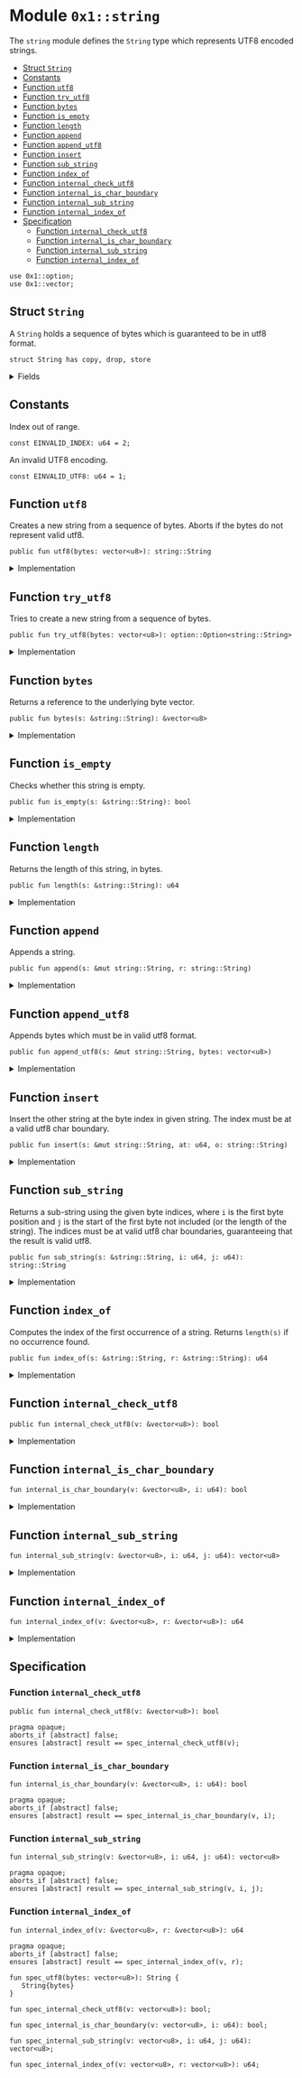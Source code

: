 
<a id="0x1_string"></a>

# Module `0x1::string`

The <code>string</code> module defines the <code>String</code> type which represents UTF8 encoded strings.


-  [Struct `String`](#0x1_string_String)
-  [Constants](#@Constants_0)
-  [Function `utf8`](#0x1_string_utf8)
-  [Function `try_utf8`](#0x1_string_try_utf8)
-  [Function `bytes`](#0x1_string_bytes)
-  [Function `is_empty`](#0x1_string_is_empty)
-  [Function `length`](#0x1_string_length)
-  [Function `append`](#0x1_string_append)
-  [Function `append_utf8`](#0x1_string_append_utf8)
-  [Function `insert`](#0x1_string_insert)
-  [Function `sub_string`](#0x1_string_sub_string)
-  [Function `index_of`](#0x1_string_index_of)
-  [Function `internal_check_utf8`](#0x1_string_internal_check_utf8)
-  [Function `internal_is_char_boundary`](#0x1_string_internal_is_char_boundary)
-  [Function `internal_sub_string`](#0x1_string_internal_sub_string)
-  [Function `internal_index_of`](#0x1_string_internal_index_of)
-  [Specification](#@Specification_1)
    -  [Function `internal_check_utf8`](#@Specification_1_internal_check_utf8)
    -  [Function `internal_is_char_boundary`](#@Specification_1_internal_is_char_boundary)
    -  [Function `internal_sub_string`](#@Specification_1_internal_sub_string)
    -  [Function `internal_index_of`](#@Specification_1_internal_index_of)


<pre><code>use 0x1::option;
use 0x1::vector;
</code></pre>



<a id="0x1_string_String"></a>

## Struct `String`

A <code>String</code> holds a sequence of bytes which is guaranteed to be in utf8 format.


<pre><code>struct String has copy, drop, store
</code></pre>



<details>
<summary>Fields</summary>


<dl>
<dt>
<code>bytes: vector&lt;u8&gt;</code>
</dt>
<dd>

</dd>
</dl>


</details>

<a id="@Constants_0"></a>

## Constants


<a id="0x1_string_EINVALID_INDEX"></a>

Index out of range.


<pre><code>const EINVALID_INDEX: u64 &#61; 2;
</code></pre>



<a id="0x1_string_EINVALID_UTF8"></a>

An invalid UTF8 encoding.


<pre><code>const EINVALID_UTF8: u64 &#61; 1;
</code></pre>



<a id="0x1_string_utf8"></a>

## Function `utf8`

Creates a new string from a sequence of bytes. Aborts if the bytes do not represent valid utf8.


<pre><code>public fun utf8(bytes: vector&lt;u8&gt;): string::String
</code></pre>



<details>
<summary>Implementation</summary>


<pre><code>public fun utf8(bytes: vector&lt;u8&gt;): String &#123;
    assert!(internal_check_utf8(&amp;bytes), EINVALID_UTF8);
    String&#123;bytes&#125;
&#125;
</code></pre>



</details>

<a id="0x1_string_try_utf8"></a>

## Function `try_utf8`

Tries to create a new string from a sequence of bytes.


<pre><code>public fun try_utf8(bytes: vector&lt;u8&gt;): option::Option&lt;string::String&gt;
</code></pre>



<details>
<summary>Implementation</summary>


<pre><code>public fun try_utf8(bytes: vector&lt;u8&gt;): Option&lt;String&gt; &#123;
    if (internal_check_utf8(&amp;bytes)) &#123;
        option::some(String&#123;bytes&#125;)
    &#125; else &#123;
        option::none()
    &#125;
&#125;
</code></pre>



</details>

<a id="0x1_string_bytes"></a>

## Function `bytes`

Returns a reference to the underlying byte vector.


<pre><code>public fun bytes(s: &amp;string::String): &amp;vector&lt;u8&gt;
</code></pre>



<details>
<summary>Implementation</summary>


<pre><code>public fun bytes(s: &amp;String): &amp;vector&lt;u8&gt; &#123;
    &amp;s.bytes
&#125;
</code></pre>



</details>

<a id="0x1_string_is_empty"></a>

## Function `is_empty`

Checks whether this string is empty.


<pre><code>public fun is_empty(s: &amp;string::String): bool
</code></pre>



<details>
<summary>Implementation</summary>


<pre><code>public fun is_empty(s: &amp;String): bool &#123;
    vector::is_empty(&amp;s.bytes)
&#125;
</code></pre>



</details>

<a id="0x1_string_length"></a>

## Function `length`

Returns the length of this string, in bytes.


<pre><code>public fun length(s: &amp;string::String): u64
</code></pre>



<details>
<summary>Implementation</summary>


<pre><code>public fun length(s: &amp;String): u64 &#123;
    vector::length(&amp;s.bytes)
&#125;
</code></pre>



</details>

<a id="0x1_string_append"></a>

## Function `append`

Appends a string.


<pre><code>public fun append(s: &amp;mut string::String, r: string::String)
</code></pre>



<details>
<summary>Implementation</summary>


<pre><code>public fun append(s: &amp;mut String, r: String) &#123;
    vector::append(&amp;mut s.bytes, r.bytes)
&#125;
</code></pre>



</details>

<a id="0x1_string_append_utf8"></a>

## Function `append_utf8`

Appends bytes which must be in valid utf8 format.


<pre><code>public fun append_utf8(s: &amp;mut string::String, bytes: vector&lt;u8&gt;)
</code></pre>



<details>
<summary>Implementation</summary>


<pre><code>public fun append_utf8(s: &amp;mut String, bytes: vector&lt;u8&gt;) &#123;
    append(s, utf8(bytes))
&#125;
</code></pre>



</details>

<a id="0x1_string_insert"></a>

## Function `insert`

Insert the other string at the byte index in given string. The index must be at a valid utf8 char
boundary.


<pre><code>public fun insert(s: &amp;mut string::String, at: u64, o: string::String)
</code></pre>



<details>
<summary>Implementation</summary>


<pre><code>public fun insert(s: &amp;mut String, at: u64, o: String) &#123;
    let bytes &#61; &amp;s.bytes;
    assert!(at &lt;&#61; vector::length(bytes) &amp;&amp; internal_is_char_boundary(bytes, at), EINVALID_INDEX);
    let l &#61; length(s);
    let front &#61; sub_string(s, 0, at);
    let end &#61; sub_string(s, at, l);
    append(&amp;mut front, o);
    append(&amp;mut front, end);
    &#42;s &#61; front;
&#125;
</code></pre>



</details>

<a id="0x1_string_sub_string"></a>

## Function `sub_string`

Returns a sub-string using the given byte indices, where <code>i</code> is the first byte position and <code>j</code> is the start
of the first byte not included (or the length of the string). The indices must be at valid utf8 char boundaries,
guaranteeing that the result is valid utf8.


<pre><code>public fun sub_string(s: &amp;string::String, i: u64, j: u64): string::String
</code></pre>



<details>
<summary>Implementation</summary>


<pre><code>public fun sub_string(s: &amp;String, i: u64, j: u64): String &#123;
    let bytes &#61; &amp;s.bytes;
    let l &#61; vector::length(bytes);
    assert!(
        j &lt;&#61; l &amp;&amp; i &lt;&#61; j &amp;&amp; internal_is_char_boundary(bytes, i) &amp;&amp; internal_is_char_boundary(bytes, j),
        EINVALID_INDEX
    );
    String &#123; bytes: internal_sub_string(bytes, i, j) &#125;
&#125;
</code></pre>



</details>

<a id="0x1_string_index_of"></a>

## Function `index_of`

Computes the index of the first occurrence of a string. Returns <code>length(s)</code> if no occurrence found.


<pre><code>public fun index_of(s: &amp;string::String, r: &amp;string::String): u64
</code></pre>



<details>
<summary>Implementation</summary>


<pre><code>public fun index_of(s: &amp;String, r: &amp;String): u64 &#123;
    internal_index_of(&amp;s.bytes, &amp;r.bytes)
&#125;
</code></pre>



</details>

<a id="0x1_string_internal_check_utf8"></a>

## Function `internal_check_utf8`



<pre><code>public fun internal_check_utf8(v: &amp;vector&lt;u8&gt;): bool
</code></pre>



<details>
<summary>Implementation</summary>


<pre><code>public native fun internal_check_utf8(v: &amp;vector&lt;u8&gt;): bool;
</code></pre>



</details>

<a id="0x1_string_internal_is_char_boundary"></a>

## Function `internal_is_char_boundary`



<pre><code>fun internal_is_char_boundary(v: &amp;vector&lt;u8&gt;, i: u64): bool
</code></pre>



<details>
<summary>Implementation</summary>


<pre><code>native fun internal_is_char_boundary(v: &amp;vector&lt;u8&gt;, i: u64): bool;
</code></pre>



</details>

<a id="0x1_string_internal_sub_string"></a>

## Function `internal_sub_string`



<pre><code>fun internal_sub_string(v: &amp;vector&lt;u8&gt;, i: u64, j: u64): vector&lt;u8&gt;
</code></pre>



<details>
<summary>Implementation</summary>


<pre><code>native fun internal_sub_string(v: &amp;vector&lt;u8&gt;, i: u64, j: u64): vector&lt;u8&gt;;
</code></pre>



</details>

<a id="0x1_string_internal_index_of"></a>

## Function `internal_index_of`



<pre><code>fun internal_index_of(v: &amp;vector&lt;u8&gt;, r: &amp;vector&lt;u8&gt;): u64
</code></pre>



<details>
<summary>Implementation</summary>


<pre><code>native fun internal_index_of(v: &amp;vector&lt;u8&gt;, r: &amp;vector&lt;u8&gt;): u64;
</code></pre>



</details>

<a id="@Specification_1"></a>

## Specification


<a id="@Specification_1_internal_check_utf8"></a>

### Function `internal_check_utf8`


<pre><code>public fun internal_check_utf8(v: &amp;vector&lt;u8&gt;): bool
</code></pre>




<pre><code>pragma opaque;
aborts_if [abstract] false;
ensures [abstract] result &#61;&#61; spec_internal_check_utf8(v);
</code></pre>



<a id="@Specification_1_internal_is_char_boundary"></a>

### Function `internal_is_char_boundary`


<pre><code>fun internal_is_char_boundary(v: &amp;vector&lt;u8&gt;, i: u64): bool
</code></pre>




<pre><code>pragma opaque;
aborts_if [abstract] false;
ensures [abstract] result &#61;&#61; spec_internal_is_char_boundary(v, i);
</code></pre>



<a id="@Specification_1_internal_sub_string"></a>

### Function `internal_sub_string`


<pre><code>fun internal_sub_string(v: &amp;vector&lt;u8&gt;, i: u64, j: u64): vector&lt;u8&gt;
</code></pre>




<pre><code>pragma opaque;
aborts_if [abstract] false;
ensures [abstract] result &#61;&#61; spec_internal_sub_string(v, i, j);
</code></pre>



<a id="@Specification_1_internal_index_of"></a>

### Function `internal_index_of`


<pre><code>fun internal_index_of(v: &amp;vector&lt;u8&gt;, r: &amp;vector&lt;u8&gt;): u64
</code></pre>




<pre><code>pragma opaque;
aborts_if [abstract] false;
ensures [abstract] result &#61;&#61; spec_internal_index_of(v, r);
</code></pre>




<a id="0x1_string_spec_utf8"></a>


<pre><code>fun spec_utf8(bytes: vector&lt;u8&gt;): String &#123;
   String&#123;bytes&#125;
&#125;
</code></pre>




<a id="0x1_string_spec_internal_check_utf8"></a>


<pre><code>fun spec_internal_check_utf8(v: vector&lt;u8&gt;): bool;
<a id="0x1_string_spec_internal_is_char_boundary"></a>
fun spec_internal_is_char_boundary(v: vector&lt;u8&gt;, i: u64): bool;
<a id="0x1_string_spec_internal_sub_string"></a>
fun spec_internal_sub_string(v: vector&lt;u8&gt;, i: u64, j: u64): vector&lt;u8&gt;;
<a id="0x1_string_spec_internal_index_of"></a>
fun spec_internal_index_of(v: vector&lt;u8&gt;, r: vector&lt;u8&gt;): u64;
</code></pre>


[move-book]: https://aptos.dev/move/book/SUMMARY
